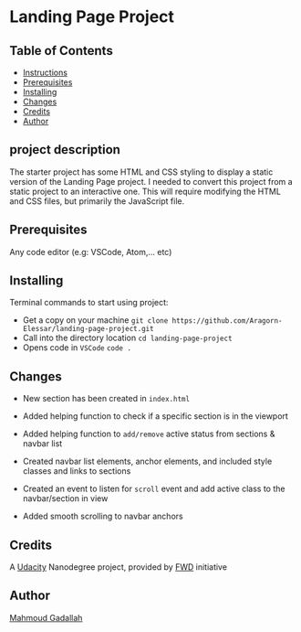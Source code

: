 # Landing Page Project

## Table of Contents

* [Instructions](#instructions)
* [Prerequisites](#Prerequisites)
* [Installing](#Installing)
* [Changes](#Changes)
* [Credits](#Credits)
* [Author](#Author)

## project description

The starter project has some HTML and CSS styling to display a static version of the Landing Page project. I needed to convert this project from a static project to an interactive one. This will require modifying the HTML and CSS files, but primarily the JavaScript file.

## Prerequisites

Any code editor (e.g: VSCode, Atom,... etc)

## Installing

Terminal commands to start using project:

- Get a copy on your machine
`git clone https://github.com/Aragorn-Elessar/landing-page-project.git`
- Call into the directory location
`cd landing-page-project`
- Opens code in `VSCode`
`code .`

## Changes

- New section has been created in `index.html`

- Added helping function to check if a specific section is in the viewport

- Added helping function to `add/remove` active status from sections & navbar list

- Created navbar list elements, anchor elements, and included style classes and links to sections

- Created an event to listen for `scroll` event and add active class to the navbar/section in view

- Added smooth scrolling to navbar anchors

## Credits

A [Udacity](https://www.udacity.com) Nanodegree project, provided by [FWD](https://egfwd.com/) initiative

## Author

[Mahmoud Gadallah](https://github.com/Aragorn-Elessar)